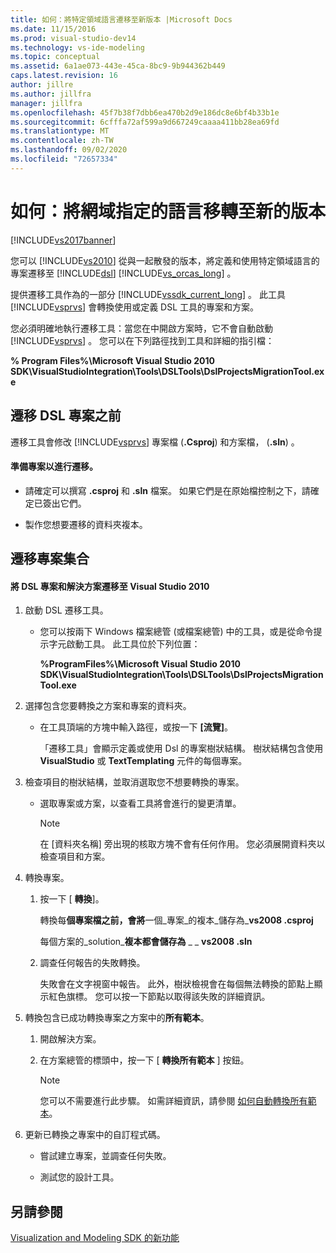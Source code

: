 ```yaml
---
title: 如何：將特定領域語言遷移至新版本 |Microsoft Docs
ms.date: 11/15/2016
ms.prod: visual-studio-dev14
ms.technology: vs-ide-modeling
ms.topic: conceptual
ms.assetid: 6a1ae073-443e-45ca-8bc9-9b944362b449
caps.latest.revision: 16
author: jillre
ms.author: jillfra
manager: jillfra
ms.openlocfilehash: 45f7b38f7dbb6ea470b2d9e186dc8e6bf4b33b1e
ms.sourcegitcommit: 6cfffa72af599a9d667249caaaa411bb28ea69fd
ms.translationtype: MT
ms.contentlocale: zh-TW
ms.lasthandoff: 09/02/2020
ms.locfileid: "72657334"
---
```

# <a name="how-to-migrate-a-domain-specific-language-to-a-new-version"></a>如何：將網域指定的語言移轉至新的版本
[!INCLUDE[vs2017banner](../includes/vs2017banner.md)]

您可以 [!INCLUDE[vs2010](../includes/vs2010-md.md)] 從與一起散發的版本，將定義和使用特定領域語言的專案遷移至 [!INCLUDE[dsl](../includes/dsl-md.md)] [!INCLUDE[vs_orcas_long](../includes/vs-orcas-long-md.md)] 。

 提供遷移工具作為的一部分 [!INCLUDE[vssdk_current_long](../includes/vssdk-current-long-md.md)] 。 此工具 [!INCLUDE[vsprvs](../includes/vsprvs-md.md)] 會轉換使用或定義 DSL 工具的專案和方案。

 您必須明確地執行遷移工具：當您在中開啟方案時，它不會自動啟動 [!INCLUDE[vsprvs](../includes/vsprvs-md.md)] 。 您可以在下列路徑找到工具和詳細的指引檔：

 **% Program Files%\Microsoft Visual Studio 2010 SDK\VisualStudioIntegration\Tools\DSLTools\DslProjectsMigrationTool.exe**

## <a name="before-you-migrate-your-dsl-projects"></a>遷移 DSL 專案之前
 遷移工具會修改 [!INCLUDE[vsprvs](../includes/vsprvs-md.md)] 專案檔 (**.Csproj**) 和方案檔， (**.sln**) 。

#### <a name="to-prepare-projects-for-migration"></a>準備專案以進行遷移。

- 請確定可以撰寫 **.csproj** 和 **.sln** 檔案。 如果它們是在原始檔控制之下，請確定已簽出它們。

- 製作您想要遷移的資料夾複本。

## <a name="migrating-a-collection-of-projects"></a>遷移專案集合

#### <a name="to-migrate-dsl-projects-and-solutions-to-visual-studio-2010"></a>將 DSL 專案和解決方案遷移至 Visual Studio 2010

1. 啟動 DSL 遷移工具。

   - 您可以按兩下 Windows 檔案總管 (或檔案總管) 中的工具，或是從命令提示字元啟動工具。 此工具位於下列位置：

        **%ProgramFiles%\Microsoft Visual Studio 2010 SDK\VisualStudioIntegration\Tools\DSLTools\DslProjectsMigrationTool.exe**

2. 選擇包含您要轉換之方案和專案的資料夾。

   - 在工具頂端的方塊中輸入路徑，或按一下 **[流覽]**。

     「遷移工具」會顯示定義或使用 Dsl 的專案樹狀結構。 樹狀結構包含使用 **VisualStudio** 或 **TextTemplating** 元件的每個專案。

3. 檢查項目的樹狀結構，並取消選取您不想要轉換的專案。

   - 選取專案或方案，以查看工具將會進行的變更清單。

       > [!NOTE]
       > 在 [資料夾名稱] 旁出現的核取方塊不會有任何作用。 您必須展開資料夾以檢查項目和方案。

4. 轉換專案。

   1. 按一下 [ **轉換**]。

        轉換每**個專案檔之前，會將**一個_專案_的複本_儲存為_**vs2008 .csproj**

        每個方案的_solution_**複本都會儲存為** _ _ **vs2008 .sln**

   2. 調查任何報告的失敗轉換。

        失敗會在文字視窗中報告。 此外，樹狀檢視會在每個無法轉換的節點上顯示紅色旗標。 您可以按一下節點以取得該失敗的詳細資訊。

5. 轉換包含已成功轉換專案之方案中的**所有範本**。

   1. 開啟解決方案。

   2. 在方案總管的標頭中，按一下 [ **轉換所有範本** ] 按鈕。

       > [!NOTE]
       > 您可以不需要進行此步驟。 如需詳細資訊，請參閱 [如何自動轉換所有範本](https://msdn.microsoft.com/b63cfe20-fe5e-47cc-9506-59b29bca768a)。

6. 更新已轉換之專案中的自訂程式碼。

   - 嘗試建立專案，並調查任何失敗。

   - 測試您的設計工具。

## <a name="see-also"></a>另請參閱
 [Visualization and Modeling SDK 的新功能](../misc/what-s-new-in-visualization-and-modeling-sdk.md)
